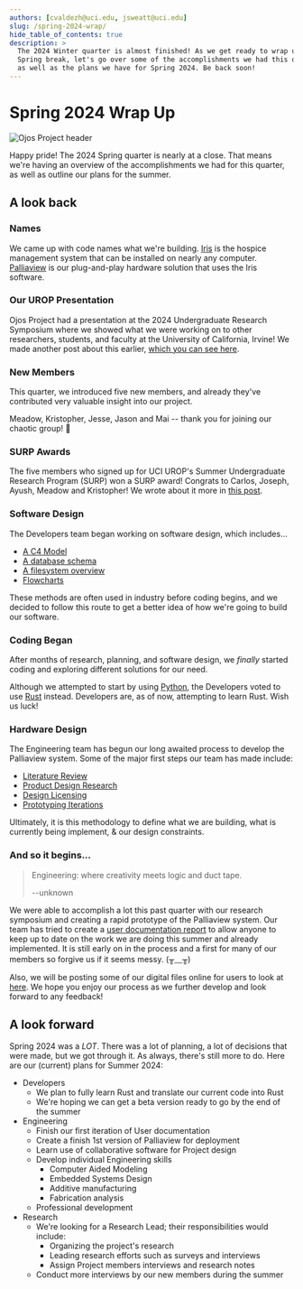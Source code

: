 ```yaml
---
authors: [cvaldezh@uci.edu, jsweatt@uci.edu]
slug: /spring-2024-wrap/
hide_table_of_contents: true
description: >
  The 2024 Winter quarter is almost finished! As we get ready to wrap up for
  Spring break, let's go over some of the accomplishments we had this quarter,
  as well as the plans we have for Spring 2024. Be back soon!
---
```


# Spring 2024 Wrap Up

<!-- markdownlint-disable MD026 -->
<!-- ^ disabled no-trailing-punctuation -->

![Ojos Project header](@site/static/images/header.png)

Happy pride! The 2024 Spring quarter is nearly at a close. That means we're
having an overview of the accomplishments we had for this quarter, as well as
outline our plans for the summer.

<!-- truncate -->

## A look back

### Names

We came up with code names what we're building. [Iris](/docs/iris/) is the
hospice management system that can be installed on nearly any computer.
[Palliaview](https://docs.google.com/document/d/1l60y9Kog3sbdiTm0TlWQSpLGMTpvvO05bGnn72r-dA8/)
is our plug-and-play hardware solution that uses the Iris software.

### Our UROP Presentation

Ojos Project had a presentation at the 2024 Undergraduate Research Symposium
where we showed what we were working on to other researchers, students, and
faculty at the University of California, Irvine! We made another post about
this earlier, [which you can see here](/news/symposium-2024/).

### New Members

This quarter, we introduced five new members, and already they've contributed
very valuable insight into our project.

Meadow, Kristopher, Jesse, Jason and Mai -- thank you for joining our chaotic
group! 💞

### SURP Awards

The five members who signed up for UCI UROP's Summer Undergraduate Research
Program (SURP) won a SURP award! Congrats to Carlos, Joseph, Ayush, Meadow and
Kristopher! We wrote about it more in [this post](/news/surp-fellowship-2024/).

### Software Design

The Developers team began working on software design, which includes...

- [A C4 Model](/docs/iris/c4-model/)
- [A database schema](/docs/iris/database-schema/)
- [A filesystem overview](/docs/iris/filesystem/)
- [Flowcharts](/docs/iris/flowcharts/)

These methods are often used in industry before coding begins, and we decided
to follow this route to get a better idea of how we're going to build our
software.

### Coding Began

After months of research, planning, and software design, we _finally_ started
coding and exploring different solutions for our need.

Although we attempted to start by using [Python](https://www.python.org/), the
Developers voted to use [Rust](https://www.rust-lang.org/) instead. Developers
are, as of now, attempting to learn Rust. Wish us luck!

### Hardware Design

The Engineering team has begun our long awaited process to develop the
Palliaview system. Some of the major first steps our team has made include:

- [Literature Review](https://docs.google.com/document/d/11XabYtqSH2T0kYiCQlZCUHdmd2RCrYuYNnG6U2ctfrg/edit?usp=sharing)
- [Product Design Research](https://drive.google.com/drive/folders/18s_cyUk6A6HX9LonWUuPJvsjlM_ZQz6E?usp=sharing)
- [Design Licensing](https://docs.google.com/document/d/11XabYtqSH2T0kYiCQlZCUHdmd2RCrYuYNnG6U2ctfrg/edit?usp=sharing)
- [Prototyping Iterations](https://drive.google.com/drive/folders/1gxXNxYq5uN61Hglgekk9cIKoI_pXZOfT?usp=sharing)

Ultimately, it is this methodology to define what we are building, what is currently
being implement, & our design constraints.

### And so it begins...

> Engineering: where creativity meets logic and duct tape.
>
> --unknown

We were able to accomplish a lot this past quarter with our research symposium
and creating a rapid prototype of the Palliaview system. Our team has tried to
create a [user documentation report](https://drive.google.com/drive/folders/1wekjazzAdaNHZFtBIGvW5phunZMsgJlw?usp=sharing)
to allow anyone to keep up to date on the work we are doing this summer and
already implemented. It is still early on in the process and a first for many
of our members so forgive us if it seems messy. (╥﹏╥)

Also, we will be posting some of our digital files online for users to look at
[here](https://drive.google.com/drive/folders/1wekjazzAdaNHZFtBIGvW5phunZMsgJlw?usp=sharing).
We hope you enjoy our process as we further develop and look forward to any
feedback!

## A look forward

Spring 2024 was a _LOT_. There was a lot of planning, a lot of decisions that
were made, but we got through it. As always, there's still more to do. Here
are our (current) plans for Summer 2024:

- Developers
  - We plan to fully learn Rust and translate our current code into Rust
  - We're hoping we can get a beta version ready to go by the end of the summer
- Engineering
  - Finish our first iteration of User documentation
  - Create a finish 1st version of Palliaview for deployment
  - Learn use of collaborative software for Project design
  - Develop individual Engineering skills
    - Computer Aided Modeling
    - Embedded Systems Design
    - Additive manufacturing
    - Fabrication analysis
  - Professional development
- Research
  - We're looking for a Research Lead; their responsibilities would include:
    - Organizing the project's research
    - Leading research efforts such as surveys and interviews
    - Assign Project members interviews and research notes
  - Conduct more interviews by our new members during the summer
